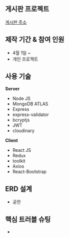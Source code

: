 ## 게시판 프로젝트
[게시판 주소](https://protected-wildwood-11173.herokuapp.com)



## 제작 기간 & 참여 인원
* 4월 1일 ~
* 개인 프로젝트



## 사용 기술

**Server**
  * Node JS
  * MongoDB ATLAS
  * Express
  * express-validator
  * bcryptjs
  * JWT
  * cloudinary
  
**Client**
  * React JS
  * Redux
  * toolkit
  * Axios
  * React-Bootstrap
  


## ERD 설계
* 공란



## 핵심 트러블 슈팅
* 
